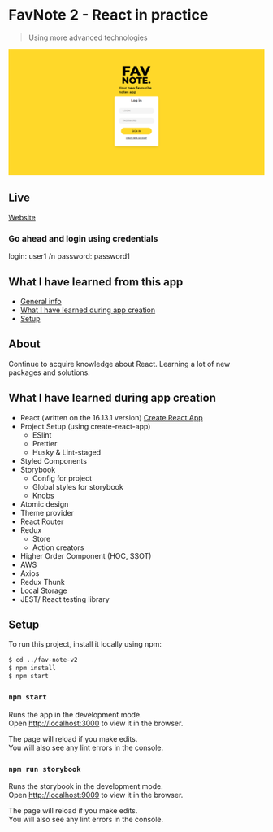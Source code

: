 # FavNote 2 - React in practice

> Using more advanced technologies

![Image of Application](https://raw.githubusercontent.com/JakHer/FavNoteV2/master/src/assets/SiteScreenshoot.png)

## Live

[Website](https://favnotes2.netlify.app/)

### Go ahead and login using credentials

login: user1 /n
password: password1

## What I have learned from this app

- [General info](#about)
- [What I have learned during app creation](#what-i-have-learned-during-app-creation)
- [Setup](#setup)

## About

Continue to acquire knowledge about React. Learning a lot of new packages and solutions.

## What I have learned during app creation

- React (written on the 16.13.1 version) [Create React App](https://github.com/facebook/create-react-app)
- Project Setup (using create-react-app)
  - ESlint
  - Prettier
  - Husky & Lint-staged
- Styled Components
- Storybook
  - Config for project
  - Global styles for storybook
  - Knobs
- Atomic design
- Theme provider
- React Router
- Redux
  - Store
  - Action creators
- Higher Order Component (HOC, SSOT)
- AWS
- Axios
- Redux Thunk
- Local Storage
- JEST/ React testing library

## Setup

To run this project, install it locally using npm:

```
$ cd ../fav-note-v2
$ npm install
$ npm start
```

### `npm start`

Runs the app in the development mode.<br />
Open [http://localhost:3000](http://localhost:3000) to view it in the browser.

The page will reload if you make edits.<br />
You will also see any lint errors in the console.

### `npm run storybook`

Runs the storybook in the development mode.<br />
Open [http://localhost:9009](http://localhost:9009) to view it in the browser.

The page will reload if you make edits.<br />
You will also see any lint errors in the console.
